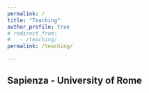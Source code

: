 ```yaml
---
permalink: /
title: "Teaching"
author_profile: true
# redirect_from: 
#   - /teaching/
permalink: /teaching/

---
```



## Sapienza - University of Rome